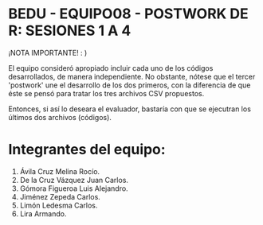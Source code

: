 # BEDU - EQUIPO08 - POSTWORK DE R: SESIONES 1 A 4

¡NOTA IMPORTANTE! : )

El equipo consideró apropiado incluir cada uno de los códigos desarrollados, de manera independiente. No obstante, nótese que el tercer 'postwork' une el desarrollo de los dos primeros, con la diferencia de que éste se pensó para tratar los tres archivos CSV propuestos.

Entonces, si así lo deseara el evaluador, bastaría con que se ejecutran los últimos dos archivos (códigos).

# Integrantes del equipo:

1. Ávila Cruz Melina Rocío.
2. De la Cruz Vázquez Juan Carlos.
3. Gómora Figueroa Luis Alejandro.
4. Jiménez Zepeda Carlos.
5. Limón Ledesma Carlos.
6. Lira Armando.
